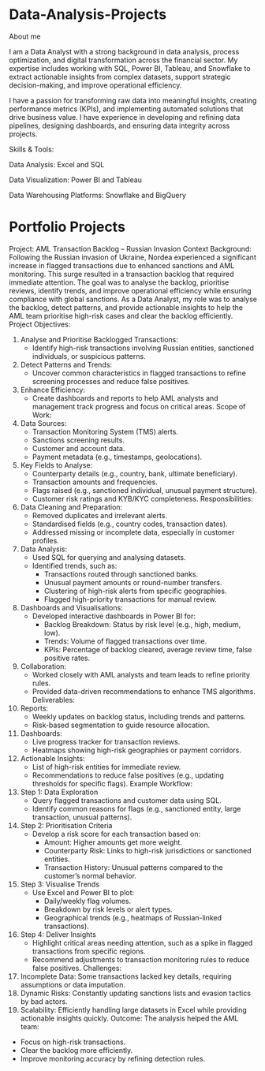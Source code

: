 # Data-Analysis-Projects

About me 

I am a Data Analyst with a strong background in data analysis, process optimization, and digital transformation across the financial sector. My expertise includes working with SQL, Power BI, Tableau, and Snowflake to extract actionable insights from complex datasets, support strategic decision-making, and improve operational efficiency.

I have a passion for transforming raw data into meaningful insights, creating performance metrics (KPIs), and implementing automated solutions that drive business value. I have experience in developing and refining data pipelines, designing dashboards, and ensuring data integrity across projects.

Skills & Tools:

Data Analysis: Excel and SQL

Data Visualization: Power BI and Tableau

Data Warehousing Platforms: Snowflake and BigQuery

# Portfolio Projects 

Project: AML Transaction Backlog – Russian Invasion Context
Background:
Following the Russian invasion of Ukraine, Nordea experienced a significant increase in flagged transactions due to enhanced sanctions and AML monitoring. This surge resulted in a transaction backlog that required immediate attention. The goal was to analyse the backlog, prioritise reviews, identify trends, and improve operational efficiency while ensuring compliance with global sanctions.
As a Data Analyst, my role was to analyse the backlog, detect patterns, and provide actionable insights to help the AML team prioritise high-risk cases and clear the backlog efficiently.
Project Objectives:
1. Analyse and Prioritise Backlogged Transactions:
    * Identify high-risk transactions involving Russian entities, sanctioned individuals, or suspicious patterns.
2. Detect Patterns and Trends:
    * Uncover common characteristics in flagged transactions to refine screening processes and reduce false positives.
3. Enhance Efficiency:
    * Create dashboards and reports to help AML analysts and management track progress and focus on critical areas.
Scope of Work:
1. Data Sources:
    * Transaction Monitoring System (TMS) alerts.
    * Sanctions screening results.
    * Customer and account data.
    * Payment metadata (e.g., timestamps, geolocations).
2. Key Fields to Analyse:
    * Counterparty details (e.g., country, bank, ultimate beneficiary).
    * Transaction amounts and frequencies.
    * Flags raised (e.g., sanctioned individual, unusual payment structure).
    * Customer risk ratings and KYB/KYC completeness.
Responsibilities:
1. Data Cleaning and Preparation:
    * Removed duplicates and irrelevant alerts.
    * Standardised fields (e.g., country codes, transaction dates).
    * Addressed missing or incomplete data, especially in customer profiles.
2. Data Analysis:
    * Used SQL for querying and analysing datasets.
    * Identified trends, such as:
        * Transactions routed through sanctioned banks.
        * Unusual payment amounts or round-number transfers.
        * Clustering of high-risk alerts from specific geographies.
        * Flagged high-priority transactions for manual review.
3. Dashboards and Visualisations:
    * Developed interactive dashboards in Power BI for:
        * Backlog Breakdown: Status by risk level (e.g., high, medium, low).
        * Trends: Volume of flagged transactions over time.
        * KPIs: Percentage of backlog cleared, average review time, false positive rates.
4. Collaboration:
    * Worked closely with AML analysts and team leads to refine priority rules.
    * Provided data-driven recommendations to enhance TMS algorithms.
Deliverables:
1. Reports:
    * Weekly updates on backlog status, including trends and patterns.
    * Risk-based segmentation to guide resource allocation.
2. Dashboards:
    * Live progress tracker for transaction reviews.
    * Heatmaps showing high-risk geographies or payment corridors.
3. Actionable Insights:
    * List of high-risk entities for immediate review.
    * Recommendations to reduce false positives (e.g., updating thresholds for specific flags).
Example Workflow:
1. Step 1: Data Exploration
    * Query flagged transactions and customer data using SQL.
    * Identify common reasons for flags (e.g., sanctioned entity, large transaction, unusual patterns).
2. Step 2: Prioritisation Criteria
    * Develop a risk score for each transaction based on:
        * Amount: Higher amounts get more weight.
        * Counterparty Risk: Links to high-risk jurisdictions or sanctioned entities.
        * Transaction History: Unusual patterns compared to the customer’s normal behavior.
3. Step 3: Visualise Trends
    * Use Excel and Power BI to plot:
        * Daily/weekly flag volumes.
        * Breakdown by risk levels or alert types.
        * Geographical trends (e.g., heatmaps of Russian-linked transactions).
4. Step 4: Deliver Insights
    * Highlight critical areas needing attention, such as a spike in flagged transactions from specific regions.
    * Recommend adjustments to transaction monitoring rules to reduce false positives.
Challenges:
1. Incomplete Data: Some transactions lacked key details, requiring assumptions or data imputation.
2. Dynamic Risks: Constantly updating sanctions lists and evasion tactics by bad actors.
3. Scalability: Efficiently handling large datasets in Excel while providing actionable insights quickly.
Outcome:
The analysis helped the AML team:
* Focus on high-risk transactions.
* Clear the backlog more efficiently.
* Improve monitoring accuracy by refining detection rules.
